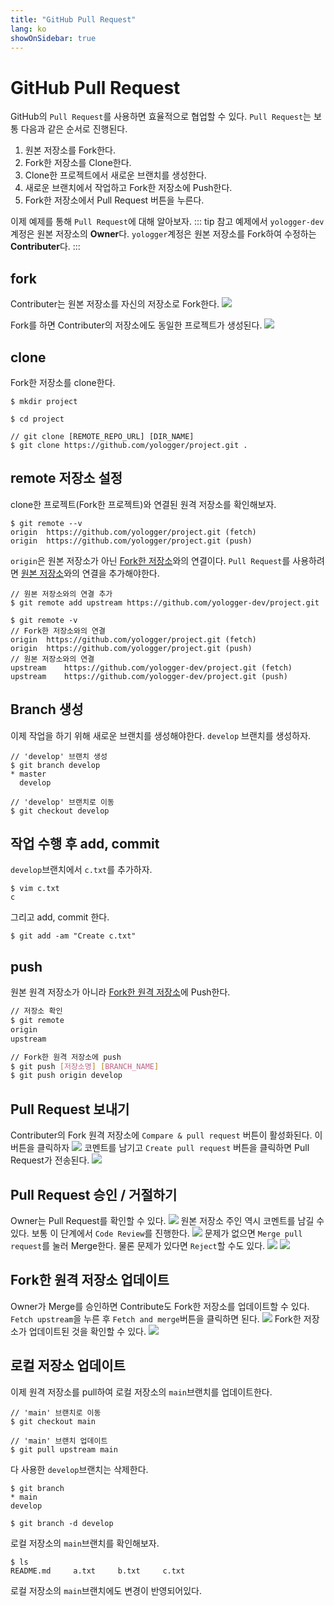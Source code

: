 ```yaml
---
title: "GitHub Pull Request"
lang: ko
showOnSidebar: true
---
```


# GitHub Pull Request
GitHub의 `Pull Request`를 사용하면 효율적으로 협업할 수 있다. `Pull Request`는 보통 다음과 같은 순서로 진행된다.

1. 원본 저장소를 Fork한다.
2. Fork한 저장소를 Clone한다.
3. Clone한 프로젝트에서 새로운 브랜치를 생성한다.
4. 새로운 브랜치에서 작업하고 Fork한 저장소에 Push한다.
5. Fork한 저장소에서 Pull Request 버튼을 누른다.

이제 예제를 통해 `Pull Request`에 대해 알아보자.
::: tip 참고
예제에서 `yologger-dev`계정은 원본 저장소의 <b>Owner</b>다.
`yologger`계정은 원본 저장소를 Fork하여 수정하는 <b>Contributer</b>다.
:::

## fork

Contributer는 원본 저장소를 자신의 저장소로 Fork한다.
![](./190112_git_pull_request/1.png)

Fork를 하면 Contributer의 저장소에도 동일한 프로젝트가 생성된다.
![](./190112_git_pull_request/2.png)

## clone
Fork한 저장소를 clone한다.
``` shellsession
$ mkdir project

$ cd project

// git clone [REMOTE_REPO_URL] [DIR_NAME]
$ git clone https://github.com/yologger/project.git .
```

## remote 저장소 설정
clone한 프로젝트(Fork한 프로젝트)와 연결된 원격 저장소를 확인해보자.
``` shellsession
$ git remote --v
origin	https://github.com/yologger/project.git (fetch)
origin	https://github.com/yologger/project.git (push)
```
`origin`은 원본 저장소가 아닌 <u>Fork한 저장소</u>와의 연결이다. `Pull Request`를 사용하려면 <u>원본 저장소</u>와의 연결을 추가해야한다.
``` shellsession
// 원본 저장소와의 연결 추가
$ git remote add upstream https://github.com/yologger-dev/project.git
```
``` shellsession
$ git remote -v
// Fork한 저장소와의 연결
origin	https://github.com/yologger/project.git (fetch)
origin	https://github.com/yologger/project.git (push)
// 원본 저장소와의 연결
upstream	https://github.com/yologger-dev/project.git (fetch)
upstream	https://github.com/yologger-dev/project.git (push)
```

## Branch 생성
이제 작업을 하기 위해 새로운 브랜치를 생성해야한다. `develop` 브랜치를 생성하자.
``` shellsession
// 'develop' 브랜치 생성
$ git branch develop
* master
  develop

// 'develop' 브랜치로 이동
$ git checkout develop 
```

## 작업 수행 후 add, commit
`develop`브랜치에서 `c.txt`를 추가하자.
``` shellsession
$ vim c.txt
c
```
그리고 add, commit 한다.
``` shellsession
$ git add -am "Create c.txt"
```

##  push
원본 원격 저장소가 아니라 <u>Fork한 원격 저장소</u>에 Push한다.
```bash
// 저장소 확인
$ git remote
origin
upstream

// Fork한 원격 저장소에 push
$ git push [저장소명] [BRANCH_NAME]
$ git push origin develop
```

## Pull Request 보내기
Contributer의 Fork 원격 저장소에 `Compare & pull request` 버튼이 활성화된다. 이 버튼을 클릭하자
![](./190112_git_pull_request/3.png)
코멘트를 남기고 `Create pull request` 버튼을 클릭하면 Pull Request가 전송된다.
![](./190112_git_pull_request/4.png)

## Pull Request 승인 / 거절하기
Owner는 Pull Request를 확인할 수 있다. 
![](./190112_git_pull_request/5.png)
원본 저장소 주인 역시 코멘트를 남길 수 있다. 보통 이 단계에서 `Code Review`를 진행한다.
![](./190112_git_pull_request/6.png)
문제가 없으면 `Merge pull request`를 눌러 Merge한다. 물론 문제가 있다면 `Reject`할 수도 있다.
![](./190112_git_pull_request/7.png)
![](./190112_git_pull_request/8.png)

## Fork한 원격 저장소 업데이트
Owner가 Merge를 승인하면 Contribute도 Fork한 저장소를 업데이트할 수 있다. `Fetch upstream`을 누른 후 `Fetch and merge`버튼을 클릭하면 된다.
![](./190112_git_pull_request/9.png)
Fork한 저장소가 업데이트된 것을 확인할 수 있다.
![](./190112_git_pull_request/10.png)

## 로컬 저장소 업데이트
이제 원격 저장소를 pull하여 로컬 저장소의 `main`브랜치를 업데이트한다.
``` shellsession
// 'main' 브랜치로 이동
$ git checkout main

// 'main' 브랜치 업데이트
$ git pull upstream main
```
다 사용한 `develop`브랜치는 삭제한다.
``` shellsession
$ git branch
* main
develop

$ git branch -d develop
``` 
로컬 저장소의 `main`브랜치를 확인해보자.
``` shellsession
$ ls
README.md     a.txt     b.txt     c.txt
```
로컬 저장소의 `main`브랜치에도 변경이 반영되어있다.